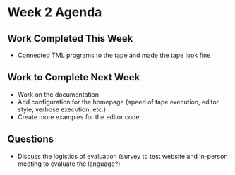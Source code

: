 # Week 2 Agenda

## Work Completed This Week 
* Connected TML programs to the tape and made the tape look fine

## Work to Complete Next Week
* Work on the documentation
* Add configuration for the homepage (speed of tape execution, editor style, verbose execution, etc.)
* Create more examples for the editor code

## Questions
* Discuss the logistics of evaluation (survey to test website and in-person meeting to evaluate the language?)
